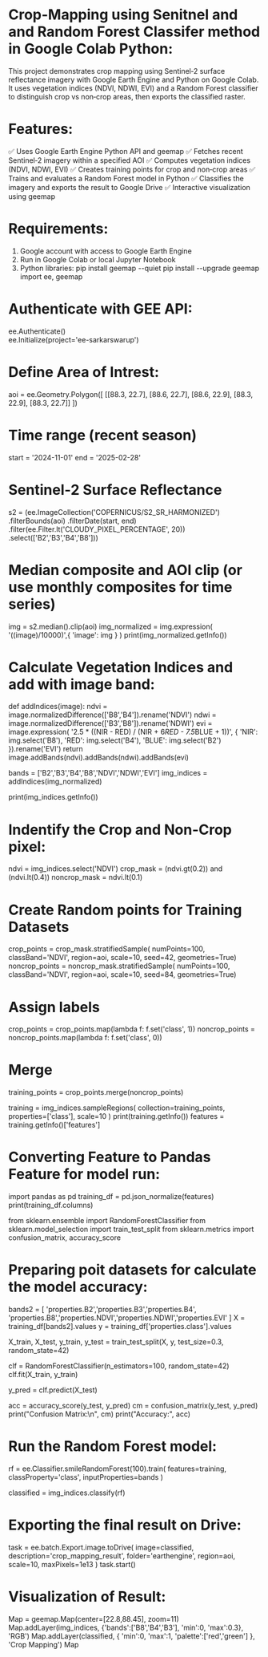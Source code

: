 # Crop-Mapping using Senitnel and and Random Forest Classifer method in Google Colab Python:
This project demonstrates crop mapping using Sentinel‑2 surface reflectance imagery with Google Earth Engine and Python on Google Colab.
It uses vegetation indices (NDVI, NDWI, EVI) and a Random Forest classifier to distinguish crop vs non‑crop areas, then exports the classified raster.

# Features:
✅ Uses Google Earth Engine Python API and geemap
✅ Fetches recent Sentinel‑2 imagery within a specified AOI
✅ Computes vegetation indices (NDVI, NDWI, EVI)
✅ Creates training points for crop and non‑crop areas
✅ Trains and evaluates a Random Forest model in Python
✅ Classifies the imagery and exports the result to Google Drive
✅ Interactive visualization using geemap

# Requirements:
 1. Google account with access to Google Earth Engine
 2. Run in Google Colab or local Jupyter Notebook
 3. Python libraries:
pip install geemap --quiet
pip install --upgrade geemap
import ee, geemap

# Authenticate with GEE API:
ee.Authenticate()  
ee.Initialize(project='ee-sarkarswarup')

# Define Area of Intrest:
aoi = ee.Geometry.Polygon([
    [[88.3, 22.7], [88.6, 22.7], [88.6, 22.9], [88.3, 22.9], [88.3, 22.7]]
])

# Time range (recent season)
start = '2024-11-01'
end   = '2025-02-28'

# Sentinel-2 Surface Reflectance
s2 = (ee.ImageCollection('COPERNICUS/S2_SR_HARMONIZED')
        .filterBounds(aoi)
        .filterDate(start, end)
        .filter(ee.Filter.lt('CLOUDY_PIXEL_PERCENTAGE', 20))
        .select(['B2','B3','B4','B8']))

# Median composite and AOI clip (or use monthly composites for time series)
img = s2.median().clip(aoi)
img_normalized = img.expression(
    '((image)/10000)',{
        'image': img
    }
)
print(img_normalized.getInfo())

# Calculate Vegetation Indices and add with image band: 
def addIndices(image):
    ndvi = image.normalizedDifference(['B8','B4']).rename('NDVI')
    ndwi = image.normalizedDifference(['B3','B8']).rename('NDWI')
    evi = image.expression(
        '2.5 * ((NIR - RED) / (NIR + 6*RED - 7.5*BLUE + 1))', {
            'NIR': img.select('B8'),
            'RED': img.select('B4'),
            'BLUE': img.select('B2')
        }).rename('EVI')
    return image.addBands(ndvi).addBands(ndwi).addBands(evi)

bands = ['B2','B3','B4','B8','NDVI','NDWI','EVI']
img_indices = addIndices(img_normalized)

print(img_indices.getInfo())

# Indentify the Crop and Non-Crop pixel:
ndvi = img_indices.select('NDVI')
crop_mask = (ndvi.gt(0.2)) and (ndvi.lt(0.4))
noncrop_mask = ndvi.lt(0.1)

# Create Random points for Training Datasets
crop_points = crop_mask.stratifiedSample(
    numPoints=100, classBand='NDVI', region=aoi, scale=10, seed=42, geometries=True)
noncrop_points = noncrop_mask.stratifiedSample(
    numPoints=100, classBand='NDVI', region=aoi, scale=10, seed=84, geometries=True)

# Assign labels
crop_points = crop_points.map(lambda f: f.set('class', 1))
noncrop_points = noncrop_points.map(lambda f: f.set('class', 0))

# Merge 
training_points = crop_points.merge(noncrop_points)

training = img_indices.sampleRegions(
    collection=training_points,
    properties=['class'],
    scale=10
)
print(training.getInfo())
features = training.getInfo()['features']

# Converting Feature to Pandas Feature for model run:
import pandas as pd
training_df = pd.json_normalize(features)
print(training_df.columns)

from sklearn.ensemble import RandomForestClassifier
from sklearn.model_selection import train_test_split
from sklearn.metrics import confusion_matrix, accuracy_score

# Preparing poit datasets for calculate the model accuracy:
bands2 = [
    'properties.B2','properties.B3','properties.B4',
    'properties.B8','properties.NDVI','properties.NDWI','properties.EVI'
]
X = training_df[bands2].values
y = training_df['properties.class'].values

X_train, X_test, y_train, y_test = train_test_split(X, y, test_size=0.3, random_state=42)

clf = RandomForestClassifier(n_estimators=100, random_state=42)
clf.fit(X_train, y_train)

y_pred = clf.predict(X_test)

acc = accuracy_score(y_test, y_pred)
cm = confusion_matrix(y_test, y_pred)
print("Confusion Matrix:\n", cm)
print("Accuracy:", acc)

# Run the Random Forest model:
rf = ee.Classifier.smileRandomForest(100).train(
    features=training,
    classProperty='class',
    inputProperties=bands
)

classified = img_indices.classify(rf)

# Exporting the final result on Drive:
task = ee.batch.Export.image.toDrive(
    image=classified,
    description='crop_mapping_result',
    folder='earthengine',
    region=aoi,
    scale=10,
    maxPixels=1e13
)
task.start()

# Visualization of Result:
Map = geemap.Map(center=[22.8,88.45], zoom=11)
Map.addLayer(img_indices, {'bands':['B8','B4','B3'], 'min':0, 'max':0.3}, 'RGB')
Map.addLayer(classified, { 'min':0, 'max':1, 'palette':['red','green'] }, 'Crop Mapping')
Map
